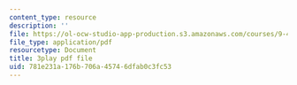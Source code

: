 ```yaml
---
content_type: resource
description: ''
file: https://ol-ocw-studio-app-production.s3.amazonaws.com/courses/9-40-introduction-to-neural-computation-spring-2018/781e231a176b706a45746dfab0c3fc53_88tKZLGOr3M.pdf
file_type: application/pdf
resourcetype: Document
title: 3play pdf file
uid: 781e231a-176b-706a-4574-6dfab0c3fc53
---
```

